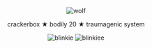 <p align="center">
  <img src="https://i.imgur.com/dMPxPWd.png" alt="wolf"/>
</p>
<p align="center">
crackerbox ★ bodily 20 ★ traumagenic system
</p>
<p align="center">
<img src="https://github.com/user-attachments/assets/55979f08-f48a-4e68-95e1-f531b3600ba8" alt="blinkie"/> <img src="https://github.com/user-attachments/assets/c86cc418-fe3e-4444-82f6-ef89ce3ed6ae" alt="blinkiee"/>
</p>
